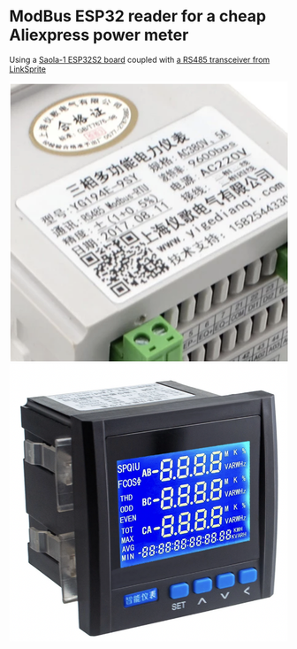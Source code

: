 # ModBus ESP32 reader for a cheap Aliexpress power meter

Using a [Saola-1 ESP32S2 board](https://docs.espressif.com/projects/esp-idf/en/latest/esp32s2/hw-reference/esp32s2/user-guide-saola-1-v1.2.html) coupled with [a RS485 transceiver from
LinkSprite](http://shieldlist.org/linksprite/rs485) 

![power_meter_specs](./img/yigedianqi_power_meter_specs.png)
![power_meter_front](./img/yigedianqi_power_meter_front.png)
